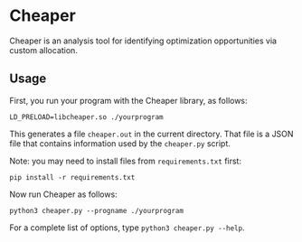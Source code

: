 # Cheaper

Cheaper is an analysis tool for identifying optimization opportunities via custom allocation.

## Usage

First, you run your program with the Cheaper library, as follows:

    LD_PRELOAD=libcheaper.so ./yourprogram

This generates a file `cheaper.out` in the current directory. That file is a JSON file that contains information used by the `cheaper.py` script.

Note: you may need to install files from `requirements.txt` first:

    pip install -r requirements.txt

Now run Cheaper as follows:

    python3 cheaper.py --progname ./yourprogram

For a complete list of options, type `python3 cheaper.py --help`.

